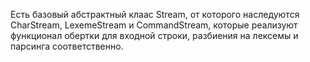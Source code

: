 Есть базовый абстрактный клаас Stream, от которого наследуются CharStream, LexemeStream и CommandStream, которые
реализуют функционал обертки для входной строки, разбиения на лексемы и парсинга соответственно.
